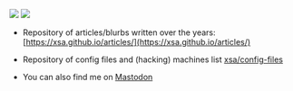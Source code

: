![](https://github-readme-stats.vercel.app/api?username=xsa&include_all_commits=true&show_icons=true&count_private=true&theme=merko)
![](https://github-readme-stats.vercel.app/api/top-langs/?username=xsa&hide=html&layout=compact&theme=merko)

- Repository of articles/blurbs written over the years: [https://xsa.github.io/articles/](https://xsa.github.io/articles/)
- Repository of config files and (hacking) machines list [xsa/config-files](https://github.com/xsa/config-files)

- You can also find me on <a rel="me" href="https://infosec.exchange/@0x58">Mastodon</a>
